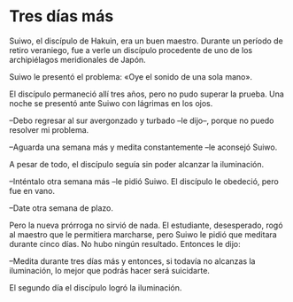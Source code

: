 # Tres días más

Suiwo, el discípulo de Hakuin, era un buen maestro. Durante un período
de retiro veraniego, fue a verle un discípulo procedente de uno de los
archipiélagos meridionales de Japón.

Suiwo le presentó el problema: «Oye el sonido de una sola mano».

El discípulo permaneció allí tres años, pero no pudo superar la prueba.
Una noche se presentó ante Suiwo con lágrimas en los ojos.

–Debo regresar al sur avergonzado y turbado –le dijo–, porque no puedo
resolver mi problema.

–Aguarda una semana más y medita constantemente –le aconsejó Suiwo.

A pesar de todo, el discípulo seguía sin poder alcanzar la iluminación.

–Inténtalo otra semana más –le pidió Suiwo. El discípulo le obedeció,
pero fue en vano.

–Date otra semana de plazo.

Pero la nueva prórroga no sirvió de nada. El estudiante, desesperado,
rogó al maestro que le permitiera marcharse, pero Suiwo le pidió que
meditara durante cinco días. No hubo ningún resultado. Entonces le dijo:

–Medita durante tres días más y entonces, si todavía no alcanzas la
iluminación, lo mejor que podrás hacer será suicidarte.

El segundo día el discípulo logró la iluminación.